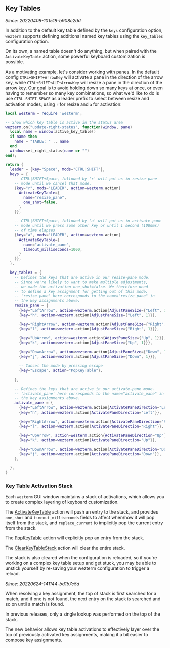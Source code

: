 ## Key Tables

*Since: 20220408-101518-b908e2dd*

In addition to the default key table defined by the `keys` configuration
option, `wezterm` supports defining additional named key tables using the
`key_tables` configuration option.

On its own, a named table doesn't do anything, but when paired with the
`ActivateKeyTable` action, some powerful keyboard customization is possible.

As a motivating example, let's consider working with panes. In the default
config `CTRL+SHIFT+ArrowKey` will activate a pane in the direction of the arrow
key, while `CTRL+SHIFT+ALT+ArrowKey` will resize a pane in the direction of the
arrow key.  Our goal is to avoid holding down so many keys at once, or even
having to remember so many key combinations, so what we'd like to do is use
`CTRL-SHIFT-SPACE` as a leader prefix to select between resize and activation
modes, using `r` for resize and `a` for activation:

```lua
local wezterm = require 'wezterm';

-- Show which key table is active in the status area
wezterm.on("update-right-status", function(window, pane)
  local name = window:active_key_table()
  if name then
    name = "TABLE: " .. name
  end
  window:set_right_status(name or "")
end);

return {
  leader = {key="Space", mods="CTRL|SHIFT"},
  keys = {
    -- CTRL|SHIFT+Space, followed by 'r' will put us in resize-pane
    -- mode until we cancel that mode.
    {key="r", mods="LEADER", action=wezterm.action{
      ActivateKeyTable={
        name="resize_pane",
        one_shot=false,
      }
    }},

    -- CTRL|SHIFT+Space, followed by 'a' will put us in activate-pane
    -- mode until we press some other key or until 1 second (1000ms)
    -- of time elapses
    {key="a", mods="LEADER", action=wezterm.action{
      ActivateKeyTable={
        name="activate_pane",
        timeout_milliseconds=1000,
      }
    }},
  },

  key_tables = {
    -- Defines the keys that are active in our resize-pane mode.
    -- Since we're likely to want to make multiple adjustments,
    -- we made the activation one_shot=false. We therefore need
    -- to define a key assignment for getting out of this mode.
    -- 'resize_pane' here corresponds to the name="resize_pane" in
    -- the key assignments above.
    resize_pane = {
      {key="LeftArrow", action=wezterm.action{AdjustPaneSize={"Left", 1}}},
      {key="h", action=wezterm.action{AdjustPaneSize={"Left", 1}}},

      {key="RightArrow", action=wezterm.action{AdjustPaneSize={"Right", 1}}},
      {key="l", action=wezterm.action{AdjustPaneSize={"Right", 1}}},

      {key="UpArrow", action=wezterm.action{AdjustPaneSize={"Up", 1}}},
      {key="k", action=wezterm.action{AdjustPaneSize={"Up", 1}}},

      {key="DownArrow", action=wezterm.action{AdjustPaneSize={"Down", 1}}},
      {key="j", action=wezterm.action{AdjustPaneSize={"Down", 1}}},

      -- Cancel the mode by pressing escape
      {key="Escape", action="PopKeyTable"},

    },

    -- Defines the keys that are active in our activate-pane mode.
    -- 'activate_pane' here corresponds to the name="activate_pane" in
    -- the key assignments above.
    activate_pane = {
      {key="LeftArrow", action=wezterm.action{ActivatePaneDirection="Left"}},
      {key="h", action=wezterm.action{ActivatePaneDirection="Left"}},

      {key="RightArrow", action=wezterm.action{ActivatePaneDirection="Right"}},
      {key="l", action=wezterm.action{ActivatePaneDirection="Right"}},

      {key="UpArrow", action=wezterm.action{ActivatePaneDirection="Up"}},
      {key="k", action=wezterm.action{ActivatePaneDirection="Up"}},

      {key="DownArrow", action=wezterm.action{ActivatePaneDirection="Down"}},
      {key="j", action=wezterm.action{ActivatePaneDirection="Down"}},
    },

  },
}

```

### Key Table Activation Stack

Each `wezterm` GUI window maintains a stack of activations, which allows you to
create complex layering of keyboard customization.

The [ActivateKeyTable](lua/keyassignment/ActivateKeyTable.md) action will push
an entry to the stack, and provides `one_shot` and `timeout_milliseconds`
fields to affect when/how it will pop itself from the stack, and
`replace_current` to implicitly pop the current entry from the stack.

The [PopKeyTable](lua/keyassignment/PopKeyTable.md) action will explicitly pop
an entry from the stack.

The [ClearKeyTableStack](lua/keyassignment/ClearKeyTableStack.md) action will
clear the entire stack.

The stack is also cleared when the configuration is reloaded, so if you're
working on a complex key table setup and get stuck, you may be able to unstick
yourself by re-saving your wezterm configuration to trigger a reload.

*Since: 20220624-141144-bd1b7c5d*

When resolving a key assignment, the top of stack is first searched for a match,
and if one is not found, the next entry on the stack is searched and so on until a match is found.

In previous releases, only a single lookup was performed on the top of the stack.

The new behavior allows key table activations to effectively layer over the top
of previously activated key assignments, making it a bit easier to compose key
assignments.

